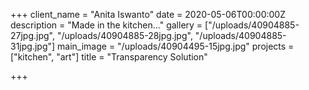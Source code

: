 +++
client_name = "Anita Iswanto"
date = 2020-05-06T00:00:00Z
description = "Made in the kitchen..."
gallery = ["/uploads/40904885-27jpg.jpg", "/uploads/40904885-28jpg.jpg", "/uploads/40904885-31jpg.jpg"]
main_image = "/uploads/40904495-15jpg.jpg"
projects = ["kitchen", "art"]
title = "Transparency Solution"

+++
